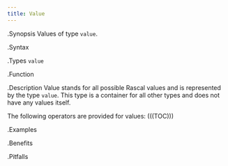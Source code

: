 ```yaml
---
title: Value
---
```


.Synopsis
Values of type `value`.

.Syntax

.Types
`value`

.Function

.Description
Value stands for all possible Rascal values and is represented by the type `value`.
This type is a container for all other types and does not have any values itself.

The following operators are provided for values:
(((TOC)))

.Examples

.Benefits

.Pitfalls

